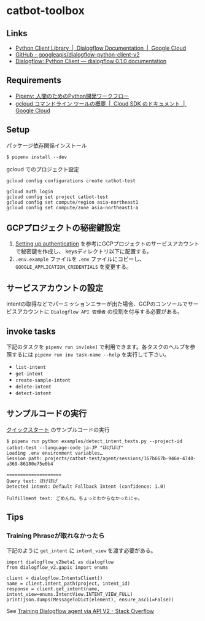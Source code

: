 catbot-toolbox
==============


Links
-----

- [Python Client Library  |  Dialogflow Documentation  |  Google Cloud](https://cloud.google.com/dialogflow/docs/reference/libraries/python)
- [GitHub - googleapis/dialogflow-python-client-v2](https://github.com/googleapis/dialogflow-python-client-v2)
- [Dialogflow: Python Client — dialogflow 0.1.0 documentation](https://dialogflow-python-client-v2.readthedocs.io/en/latest/)


Requirements
------------

- [Pipenv: 人間のためのPython開発ワークフロー](https://pipenv-ja.readthedocs.io/ja/translate-ja/)
- [gcloud コマンドライン ツールの概要  |  Cloud SDK のドキュメント  |  Google Cloud](https://cloud.google.com/sdk/gcloud/)


Setup
-----

パッケージ依存関係インストール

```
$ pipenv install --dev
```

gcloud でのプロジェクト設定


```
gcloud config configurations create catbot-test

gcloud auth login
gcloud config set project catbot-test
gcloud config set compute/region asia-northeast1
gcloud config set compute/zone asia-northeast1-a
```


GCPプロジェクトの秘密鍵設定
---------------------------

1. [Setting up authentication](https://dialogflow.com/docs/reference/v2-auth-setup) を参考にGCPプロジェクトのサービスアカウントで秘密鍵を作成し、 keysディレクトリ以下に配置する。
2. `.env.example` ファイルを `.env` ファイルにコピーし、 `GOOGLE_APPLICATION_CREDENTIALS` を変更する。


サービスアカウントの設定
------------------------

intentの取得などでパーミッションエラーが出た場合、GCPのコンソールでサービスアカウントに `Dialogflow API 管理者` の役割を付与する必要がある。


invoke tasks
------------

下記のタスクを `pipenv run inv[oke]` で利用できます。各タスクのヘルプを参照するには `pipenv run inv task-name --help` を実行して下さい。

- `list-intent`
- `get-intent`
- `create-sample-intent`
- `delete-intent`
- `detect-intent`


サンプルコードの実行
--------------------

[クイックスタート](https://cloud.google.com/dialogflow/docs/quickstart-api#detect-intent-text-python) のサンプルコードの実行

```
$ pipenv run python examples/detect_intent_texts.py --project-id catbot-test --language-code ja-JP "ほげほげ"
Loading .env environment variables…
Session path: projects/catbot-test/agent/sessions/167b667b-946a-4740-a369-86180e75e0b4

====================
Query text: ほげほげ
Detected intent: Default Fallback Intent (confidence: 1.0)

Fulfillment text: ごめんね。ちょっとわからなかったにゃ。
```


Tips 
----

### Training Phraseが取れなかったら

下記のように `get_intent` に `intent_view` を渡す必要がある。

```
import dialogflow_v2beta1 as dialogflow
from dialogflow_v2.gapic import enums

client = dialogflow.IntentsClient()
name = client.intent_path(project, intent_id)
response = client.get_intent(name, intent_view=enums.IntentView.INTENT_VIEW_FULL)
print(json.dumps(MessageToDict(element), ensure_ascii=False))
```

See [Training Dialogflow agent via API V2 - Stack Overflow](https://stackoverflow.com/questions/50149514/training-dialogflow-agent-via-api-v2)
